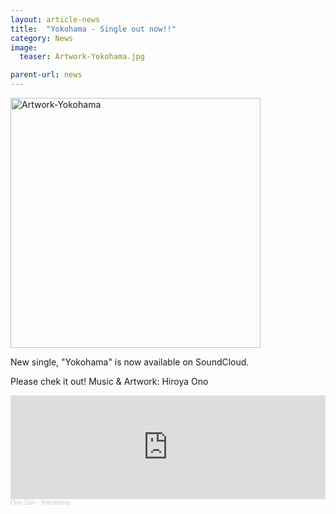 ```yaml
---
layout: article-news
title:  "Yokohama - Single out now!!"
category: News
image:
  teaser: Artwork-Yokohama.jpg

parent-url: news
---
```


<p>
<img src="/images/Artwork-Yokohama.jpg" alt="Artwork-Yokohama" width="400" height="400">
</p>
New single, "Yokohama" is now available on SoundCloud.

Please chek it out!
<p1>
Music & Artwork: Hiroya Ono
</p1>
<iframe width="100%" height="166" scrolling="no" frameborder="no" allow="autoplay" src="https://w.soundcloud.com/player/?url=https%3A//api.soundcloud.com/tracks/1021826998&color=%23ff5500&auto_play=false&hide_related=false&show_comments=true&show_user=true&show_reposts=false&show_teaser=true"></iframe><div style="font-size: 10px; color: #cccccc;line-break: anywhere;word-break: normal;overflow: hidden;white-space: nowrap;text-overflow: ellipsis; font-family: Interstate,Lucida Grande,Lucida Sans Unicode,Lucida Sans,Garuda,Verdana,Tahoma,sans-serif;font-weight: 100;"><a href="https://soundcloud.com/hiroya-ono" title="Ono San" target="_blank" style="color: #cccccc; text-decoration: none;">Ono San</a> · <a href="https://soundcloud.com/hiroya-ono/yokohama" title="Yokohama" target="_blank" style="color: #cccccc; text-decoration: none;">Yokohama</a></div>